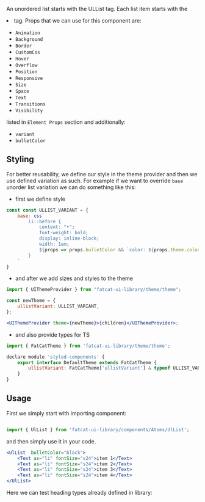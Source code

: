 An unordered list starts with the ULList tag. Each list item starts with the <li> tag. Props that we can use for this component are:

- `Animation`
- `Background`
- `Border`
- `CustomCss`
- `Hover`
- `Overflow`
- `Position`
- `Responsive`
- `Size`
- `Space`
- `Text`
- `Transitions`
- `Visibility`

listed in `Element Props` section and additionally:

- `variant`
- `bulletColor`

## Styling

For better reusability, we define our style in the theme provider and then we use defined variation as such. For example if we want to override `base` unorder list variation we can do something like this:

-   first we define style

```jsx
const const ULLIST_VARIANT = {
	base: css`
		li::before {
			content: "•";
			font-weight: bold;
			display: inline-block;
			width: 1em;
			${props => props.bulletColor && `color: ${props.theme.color[props.bulletColor]};`}
		}
	`
}
```

-   and after we add sizes and styles to the theme

```jsx
import { UIThemeProvider } from "fatcat-ui-library/theme/theme";

const newTheme = {
	ullistVariant: ULLIST_VARIANT,
};

<UIThemeProvider theme={newTheme}>{children}</UIThemeProvider>;
```

-   and also provide types for TS

```jsx
import { FatCatTheme } from 'fatcat-ui-library/theme/theme';

declare module 'styled-components' {
	export interface DefaultTheme extends FatCatTheme {
		ullistVariant: FatCatTheme['ullistVariant'] & typeof ULLIST_VARIANT,
	}
}
```

## Usage

First we simply start with importing component:

```jsx

import { UlList } from 'fatcat-ui-library/components/Atoms/UlList';

```

and then simply use it in your code.

```jsx
<UlList  bulletColor="black">
	<Text as="li" fontSize="s24">item 1</Text>
	<Text as="li" fontSize="s24">item 2</Text>
	<Text as="li" fontSize="s24">item 3</Text>
	<Text as="li" fontSize="s24">item 4</Text>
</UlList>
```

Here we can test heading types already defined in library:
